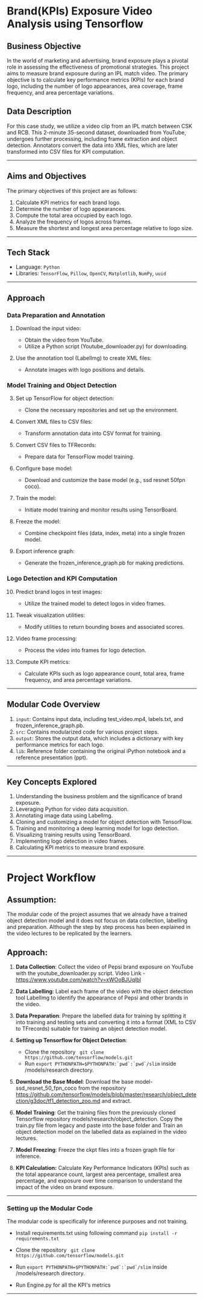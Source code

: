 # Brand(KPIs) Exposure Video Analysis using Tensorflow

## Business Objective

In the world of marketing and advertising, brand exposure plays a pivotal role in assessing the effectiveness of promotional strategies. This project aims to measure brand exposure during an IPL match video. The primary objective is to calculate key performance metrics (KPIs) for each brand logo, including the number of logo appearances, area coverage, frame frequency, and area percentage variations.

## Data Description

For this case study, we utilize a video clip from an IPL match between CSK and RCB. This 2-minute 35-second dataset, downloaded from YouTube, undergoes further processing, including frame extraction and object detection. Annotators convert the data into XML files, which are later transformed into CSV files for KPI computation.

---

## Aims and Objectives

The primary objectives of this project are as follows:

1. Calculate KPI metrics for each brand logo.
2. Determine the number of logo appearances.
3. Compute the total area occupied by each logo.
4. Analyze the frequency of logos across frames.
5. Measure the shortest and longest area percentage relative to logo size.

---

## Tech Stack

- Language: `Python`
- Libraries: `TensorFlow`, `Pillow`, `OpenCV`, `Matplotlib`, `NumPy`, `uuid`

---

## Approach

### Data Preparation and Annotation

1. Download the input video:
   - Obtain the video from YouTube.
   - Utilize a Python script (Youtube_downloader.py) for downloading.

2. Use the annotation tool (LabelImg) to create XML files:
   - Annotate images with logo positions and details.

### Model Training and Object Detection

3. Set up TensorFlow for object detection:
   - Clone the necessary repositories and set up the environment.

4. Convert XML files to CSV files:
   - Transform annotation data into CSV format for training.

5. Convert CSV files to TFRecords:
   - Prepare data for TensorFlow model training.

6. Configure base model:
   - Download and customize the base model (e.g., ssd resnet 50fpn coco).

7. Train the model:
   - Initiate model training and monitor results using TensorBoard.

8. Freeze the model:
   - Combine checkpoint files (data, index, meta) into a single frozen model.

9. Export inference graph:
   - Generate the frozen_inference_graph.pb for making predictions.

### Logo Detection and KPI Computation

10. Predict brand logos in test images:
    - Utilize the trained model to detect logos in video frames.

11. Tweak visualization utilities:
    - Modify utilities to return bounding boxes and associated scores.

12. Video frame processing:
    - Process the video into frames for logo detection.

13. Compute KPI metrics:
    - Calculate KPIs such as logo appearance count, total area, frame frequency, and area percentage variations.

---

## Modular Code Overview

1. `input`: Contains input data, including test_video.mp4, labels.txt, and frozen_inference_graph.pb.
2. `src`: Contains modularized code for various project steps.
3. `output`: Stores the output data, which includes a dictionary with key performance metrics for each logo.
4. `lib`: Reference folder containing the original iPython notebook and a reference presentation (ppt).

---

## Key Concepts Explored

1. Understanding the business problem and the significance of brand exposure.
2. Leveraging Python for video data acquisition.
3. Annotating image data using LabelImg.
4. Cloning and customizing a model for object detection with TensorFlow.
5. Training and monitoring a deep learning model for logo detection.
6. Visualizing training results using TensorBoard.
7. Implementing logo detection in video frames.
8. Calculating KPI metrics to measure brand exposure.

---

# Project Workflow

## Assumption: 
The modular code of the project assumes that we already have a trained object detection model and it does not focus on data collection, labelling and preparation. Although the step by step process has been explained in the video lectures to be replicated by the learners.

## Approach:

1. **Data Collection**: Collect the video of Pepsi brand exposure on YouTube with the youtube_downloader.py script. Video Link - https://www.youtube.com/watch?v=xWOoBJUqlbI

2. **Data Labelling**: Label each frame of the video with the object detection tool LabelImg to identify the appearance of Pepsi and other brands in the video.

3. **Data Preparation**: Prepare the labelled data for training by splitting it into training and testing sets and converting it into a format (XML to CSV to TFrecords) suitable for training an object detection model.

4. **Setting up Tensorflow for Object Detection**: 
   * Clone the repository 
      ``` git clone https://github.com/tensorflow/models.git```
   * Run ```export PYTHONPATH=$PYTHONPATH:`pwd`:`pwd`/slim``` inside /models/research directory.

5. **Download the Base Model**: Download the base model- ssd_resnet_50_fpn_coco from the repository https://github.com/tensorflow/models/blob/master/research/object_detection/g3doc/tf1_detection_zoo.md and extract.

6. **Model Training**: Get the training files from the previously cloned Tensorflow repository models/research/object_detection. Copy the train.py file from legacy and paste into the base folder and Train an object detection model on the labelled data as explained in the video lectures.

7. **Model Freezing**: Freeze the ckpt files into a frozen graph file for inference.

8. **KPI Calculation:** Calculate Key Performance Indicators (KPIs) such as the total appearance count, largest area percentage, smallest area percentage, and exposure over time comparison to understand the impact of the video on brand exposure.

---

### **Setting up the Modular Code**
The modular code is specifically for inference purposes and not training.

   * Install requirements.txt using following command
   ```pip install -r requirements.txt```

   * Clone the repository 
      ``` git clone https://github.com/tensorflow/models.git```
   * Run ```export PYTHONPATH=$PYTHONPATH:`pwd`:`pwd`/slim``` inside /models/research directory.

   * Run Engine.py for all the KPI's metrics

---
